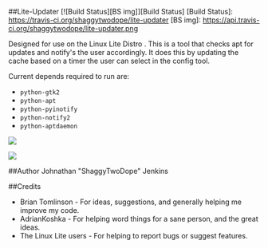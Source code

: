 ##Lite-Updater [![Build Status][BS img]][Build Status]
[Build Status]: https://travis-ci.org/shaggytwodope/lite-updater
[BS img]: https://api.travis-ci.org/shaggytwodope/lite-updater.png

Designed for use on the Linux Lite Distro .
This is a tool that checks apt for updates and notify's the user accordingly.
It does this by updating the cache based on a timer the user can select in the config tool.


Current depends required to run are:
- ``python-gtk2``
- ``python-apt``
- ``python-pyinotify``
- ``python-notify2``
- ``python-aptdaemon``

![](http://i.imgur.com/XkhMwV3.png)

![](http://i.imgur.com/9S1mCKc.png)

##Author
Johnathan "ShaggyTwoDope" Jenkins

##Credits
- Brian Tomlinson - For ideas, suggestions, and generally helping me improve my code.
- AdrianKoshka - For helping word things for a sane person, and the great ideas.
- The Linux Lite users - For helping to report bugs or suggest features.

